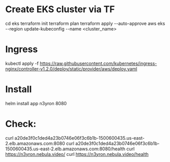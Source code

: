 # Create EKS cluster via TF
cd eks
terraform init
terraform plan
terraform apply --auto-approve
aws eks --region <region> update-kubeconfig --name <cluster_name>
# Ingress
kubectl apply -f https://raw.githubusercontent.com/kubernetes/ingress-nginx/controller-v1.2.0/deploy/static/provider/aws/deploy.yaml
# Install
helm install app n3yron 8080
# Check:
curl a20de3f0c1ded4a23b0746e06f3c6b1b-1500600435.us-east-2.elb.amazonaws.com:8080
curl a20de3f0c1ded4a23b0746e06f3c6b1b-1500600435.us-east-2.elb.amazonaws.com:8080/health
curl https://n3yron.nebula.video/
curl https://n3yron.nebula.video/health